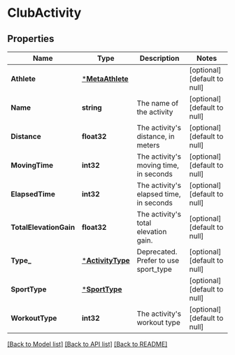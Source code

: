 # ClubActivity

## Properties
Name | Type | Description | Notes
------------ | ------------- | ------------- | -------------
**Athlete** | [***MetaAthlete**](MetaAthlete.md) |  | [optional] [default to null]
**Name** | **string** | The name of the activity | [optional] [default to null]
**Distance** | **float32** | The activity&#39;s distance, in meters | [optional] [default to null]
**MovingTime** | **int32** | The activity&#39;s moving time, in seconds | [optional] [default to null]
**ElapsedTime** | **int32** | The activity&#39;s elapsed time, in seconds | [optional] [default to null]
**TotalElevationGain** | **float32** | The activity&#39;s total elevation gain. | [optional] [default to null]
**Type_** | [***ActivityType**](ActivityType.md) | Deprecated. Prefer to use sport_type | [optional] [default to null]
**SportType** | [***SportType**](SportType.md) |  | [optional] [default to null]
**WorkoutType** | **int32** | The activity&#39;s workout type | [optional] [default to null]

[[Back to Model list]](../README.md#documentation-for-models) [[Back to API list]](../README.md#documentation-for-api-endpoints) [[Back to README]](../README.md)


